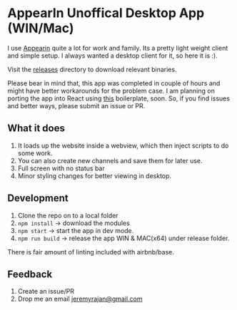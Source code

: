 # AppearIn Unoffical Desktop App (WIN/Mac)

I use [Appearin][1] quite a lot for work and family. Its a pretty light weight client and simple setup. I always wanted
a desktop client for it, so here it is :).

Visit the [releases][3] directory to download relevant binaries.

Please bear in mind that, this app was completed in couple of hours and might have better workarounds for the problem case. I am planning
on porting the app into React using [this][2] boilerplate, soon. So, if you find issues and better ways, please submit an issue or PR.

## What it does
1. It loads up the website inside a webview, which then inject scripts to do some work.
2. You can also create new channels and save them for later use.
3. Full screen with no status bar
4. Minor styling changes for better viewing in desktop.

## Development
1. Clone the repo on to a local folder
2. `npm install` -> download the modules
3. `npm start` -> start the app in dev mode.
4. `npm run build` -> release the app WIN & MAC(x64) under release folder.

There is fair amount of linting included with airbnb/base.

## Feedback
1. Create an issue/PR
2. Drop me an email jeremyrajan@gmail.com



[1]: https://appear.in/
[2]: https://github.com/jeremyrajan/electron-starter
[3]: https://github.com/jeremyrajan/appearin-unoffical/releases
